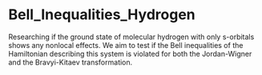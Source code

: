 # Bell_Inequalities_Hydrogen
Researching if the ground state of molecular hydrogen with only s-orbitals shows any nonlocal effects. We aim to test if the Bell inequalities of the Hamiltonian describing this system is violated for both the Jordan-Wigner and the Bravyi-Kitaev transformation.
